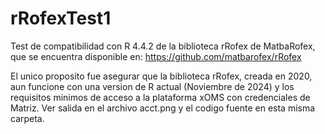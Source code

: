# rRofexTest1
Test de compatibilidad con R 4.4.2 de la biblioteca rRofex de MatbaRofex, que se encuentra disponible en:
https://github.com/matbarofex/rRofex

El unico proposito fue asegurar que la biblioteca rRofex, creada en 2020, aun funcione con una version de R actual (Noviembre de 2024) y los requisitos minimos de acceso a la plataforma xOMS con credenciales de Matriz. Ver salida en el archivo acct.png y el codigo fuente en esta misma carpeta.
